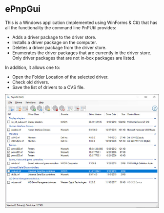 # ePnpGui

This is a Windows application (implemented using WinForms & C#) that has all the functionality the command line PnPUtil provides:
-	Adds a driver package to the driver store.
-	Installs a driver package on the computer.
-	Deletes a driver package from the driver store.
-	Enumerates the driver packages that are currently in the driver store. Only driver packages that are not in-box packages are listed.

In addition, it allows one to:
-	Open the Folder Location of the selected driver.
-	Check old drivers.
-	Save the list of drivers to a CVS file.

![alt text](https://github.com/ebuculei/ePnpGui/blob/master/ePnpGui.jpg)
